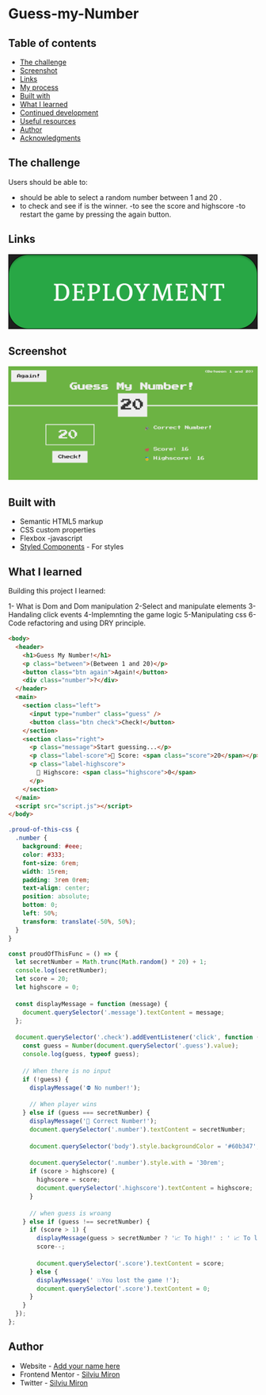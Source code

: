 # Guess-my-Number

## Table of contents

- [The challenge](#the-challenge)
- [Screenshot](#screenshot)
- [Links](#links)
- [My process](#my-process)
- [Built with](#built-with)
- [What I learned](#what-i-learned)
- [Continued development](#continued-development)
- [Useful resources](#useful-resources)
- [Author](#author)
- [Acknowledgments](#acknowledgments)

## The challenge

Users should be able to:

- should be able to select a random number between 1 and 20 .
- to check and see if is the winner.
  -to see the score and highscore
  -to restart the game by pressing the again button.

## Links

[![DEPLOYMENT](https://github.com/Miron-Silviu/Guess-my-Number/blob/main/images/Untitled%403x.png)](https://miron-silviu.github.io/Guess-my-Number/)

## Screenshot

<!-- TODO -->

![desktop]({C40F18A2-D17D-4E84-95AC-A8A1E8D1852D}.png)

## Built with

- Semantic HTML5 markup
- CSS custom properties
- Flexbox
  -javascript
- [Styled Components](https://styled-components.com/) - For styles

## What I learned

Building this project I learned:

1- What is Dom and Dom manipulation
2-Select and manipulate elements
3-Handaling click events
4-Implemnting the game logic
5-Manipulating css
6-Code refactoring and using DRY principle.

```html
<body>
  <header>
    <h1>Guess My Number!</h1>
    <p class="between">(Between 1 and 20)</p>
    <button class="btn again">Again!</button>
    <div class="number">?</div>
  </header>
  <main>
    <section class="left">
      <input type="number" class="guess" />
      <button class="btn check">Check!</button>
    </section>
    <section class="right">
      <p class="message">Start guessing...</p>
      <p class="label-score">💯 Score: <span class="score">20</span></p>
      <p class="label-highscore">
        🥇 Highscore: <span class="highscore">0</span>
      </p>
    </section>
  </main>
  <script src="script.js"></script>
</body>
```

```css
.proud-of-this-css {
  .number {
    background: #eee;
    color: #333;
    font-size: 6rem;
    width: 15rem;
    padding: 3rem 0rem;
    text-align: center;
    position: absolute;
    bottom: 0;
    left: 50%;
    transform: translate(-50%, 50%);
  }
}
```

```js
const proudOfThisFunc = () => {
  let secretNumber = Math.trunc(Math.random() * 20) + 1;
  console.log(secretNumber);
  let score = 20;
  let highscore = 0;

  const displayMessage = function (message) {
    document.querySelector('.message').textContent = message;
  };

  document.querySelector('.check').addEventListener('click', function () {
    const guess = Number(document.querySelector('.guess').value);
    console.log(guess, typeof guess);

    // When there is no input
    if (!guess) {
      displayMessage('⛔ No number!');

      // When player wins
    } else if (guess === secretNumber) {
      displayMessage('🎉 Correct Number!');
      document.querySelector('.number').textContent = secretNumber;

      document.querySelector('body').style.backgroundColor = '#60b347';

      document.querySelector('.number').style.with = '30rem';
      if (score > highscore) {
        highscore = score;
        document.querySelector('.highscore').textContent = highscore;
      }

      // when guess is wroang
    } else if (guess !== secretNumber) {
      if (score > 1) {
        displayMessage(guess > secretNumber ? '📈 To high!' : ' 📈 To low!');
        score--;

        document.querySelector('.score').textContent = score;
      } else {
        displayMessage(' 💥You lost the game !');
        document.querySelector('.score').textContent = 0;
      }
    }
  });
};
```

## Author

- Website - [Add your name here](https://www.your-site.com)
- Frontend Mentor - [Silviu Miron](https://www.frontendmentor.io/home)
- Twitter - [Silviu Miron](https://x.com/home)
